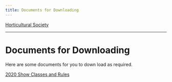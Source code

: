 ```yaml
---
title: Documents for Downloading
---
```



[Horticultural Society](/horticultural-society)

----

# Documents for Downloading

Here are some documents for you to down load as required.

[2020 Show Classes and Rules](2020_Schedule.pdf)

